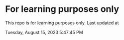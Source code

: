 # For learning purposes only
This repo is for learning purposes only.
Last updated at

Tuesday, August 15, 2023 5:47:45 PM

